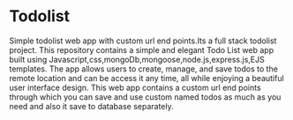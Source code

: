 # Todolist
Simple todolist web app with custom url end points.Its a full stack todolist project.
This repository contains a simple and elegant Todo List web app built using Javascript,css,mongoDb,mongoose,node.js,express.js,EJS templates. 
The app allows users to create, manage, and save todos to the remote location and can be access it any time, all while enjoying a beautiful user interface design.
This web app contains a custom url end points through which you can save and use custom named todos as much as you need and also it save to database separately.
